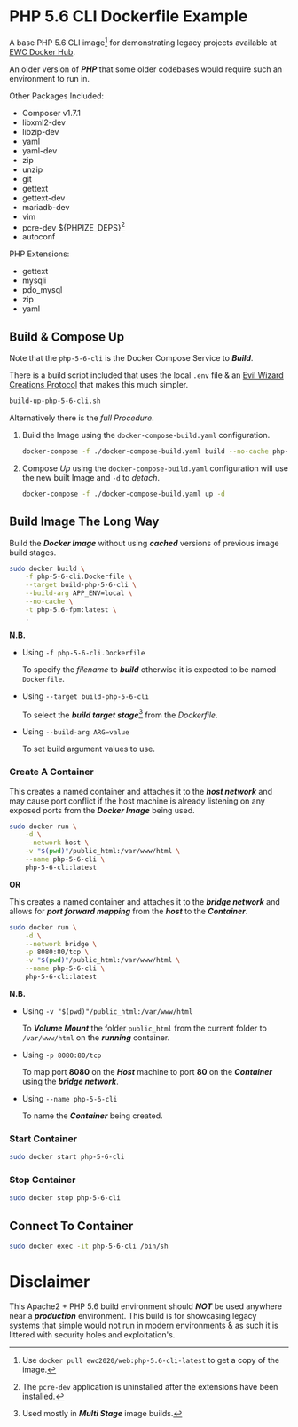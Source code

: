 # PHP 5.6 CLI Dockerfile Example

A base PHP 5.6 CLI image[^docker_pull_cmd_note] for demonstrating legacy projects available at [EWC Docker Hub](https://hub.docker.com/r/ewc2020/web).

An older version of ***PHP*** that some older codebases would require such an environment to run in.

Other Packages Included:

- Composer v1.7.1
- libxml2-dev
- libzip-dev
- yaml
- yaml-dev
- zip
- unzip
- git
- gettext
- gettext-dev
- mariadb-dev
- vim
- pcre-dev ${PHPIZE_DEPS}[^pcre-dev_note]
- autoconf

PHP Extensions:

- gettext 
- mysqli 
- pdo_mysql 
- zip
- yaml


## Build & Compose Up

Note that the `php-5-6-cli` is the Docker Compose Service to ***Build***.

There is a build script included that uses the local `.env` file & an [Evil Wizard Creations Protocol](https://bitbucket.org/evilwizardcreations/ewc-protocols) that makes this much simpler.

```bash
build-up-php-5-6-cli.sh
```

Alternatively there is the *full Procedure*.

1. Build the Image using the `docker-compose-build.yaml` configuration.

    ```bash
    docker-compose -f ./docker-compose-build.yaml build --no-cache php-5-6-cli
    ```

1. Compose *Up* using the `docker-compose-build.yaml` configuration will use the new built Image and `-d` to *detach*.

    ```bash
    docker-compose -f ./docker-compose-build.yaml up -d
    ```

## Build Image The Long Way

Build the ***Docker Image*** without using ***cached*** versions of previous image build stages.

```bash
sudo docker build \
    -f php-5-6-cli.Dockerfile \
    --target build-php-5-6-cli \
    --build-arg APP_ENV=local \
    --no-cache \
    -t php-5.6-fpm:latest \
    .
```

**N.B.**

- Using `-f php-5-6-cli.Dockerfile`

    To specify the *filename* to ***build*** otherwise it is expected to be named `Dockerfile`.

- Using `--target build-php-5-6-cli`

    To select the ***build target stage***[^multi_stage_builds_note] from the *Dockerfile*.
    
- Using `--build-arg ARG=value`

    To set build argument values to use.

### Create A Container

This creates a named container and attaches it to the ***host network*** and may cause port conflict if the host machine is already listening on any exposed ports from the ***Docker Image*** being used.

```bash
sudo docker run \
    -d \
    --network host \
    -v "$(pwd)"/public_html:/var/www/html \
    --name php-5-6-cli \
    php-5-6-cli:latest
```

**OR**

This creates a named container and attaches it to the ***bridge network*** and allows for ***port forward mapping*** from the ***host*** to the ***Container***.

```bash
sudo docker run \
    -d \
    --network bridge \
    -p 8080:80/tcp \
    -v "$(pwd)"/public_html:/var/www/html \
    --name php-5-6-cli \
    php-5-6-cli:latest
```

**N.B.**

- Using `-v "$(pwd)"/public_html:/var/www/html`

    To ***Volume Mount*** the folder `public_html` from the current folder to `/var/www/html` on the ***running*** container.

- Using `-p 8080:80/tcp` 

    To map port **8080** on the ***Host*** machine to port **80** on the ***Container*** using the ***bridge network***.

- Using `--name php-5-6-cli`

    To name the ***Container*** being created.

### Start Container

```bash
sudo docker start php-5-6-cli
```

### Stop Container

```bash
sudo docker stop php-5-6-cli
```

## Connect To Container

```bash
sudo docker exec -it php-5-6-cli /bin/sh
```

# Disclaimer

This Apache2 + PHP 5.6 build environment should ***NOT*** be used anywhere near a ***production*** environment. This build is for showcasing legacy systems that simple would not run in modern environments & as such it is littered with security holes and exploitation's.

[^docker_pull_cmd_note]: Use `docker pull ewc2020/web:php-5.6-cli-latest` to get a copy of the image.

[^pcre-dev_note]: The `pcre-dev` application is uninstalled after the extensions have been installed.

[^multi_stage_builds_note]: Used mostly in ***Multi Stage*** image builds.

[^compose_name_note]: The `php-5-6-cli` container name to build the image for.
